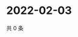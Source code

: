 # 2022-02-03

共 0 条

<!-- BEGIN WEIBO -->
<!-- 最后更新时间 Thu Feb 03 2022 01:16:06 GMT+0800 (China Standard Time) -->

<!-- END WEIBO -->

